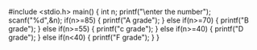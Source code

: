 
#include <stdio.h>
main()
{
int n;
printf("\enter the number");
scanf("%d",&n);
if(n>=85)
{
printf("A grade");
}
else if(n>=70)
{
printf("B grade");
}
else if(n>=55)
{
printf("c grade");
}
else if(n>=40)
{
printf("D grade");
}
else if(n<40)
{
printf("F grade");
}
}
